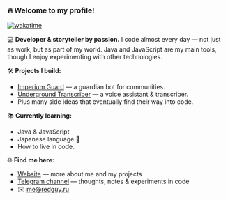### 🔥 Welcome to my profile!

[![wakatime](https://wakatime.com/badge/user/97930e4c-03cd-45ff-8a9e-30329c30be38.svg)](https://wakatime.com/@97930e4c-03cd-45ff-8a9e-30329c30be38)

💻 **Developer & storyteller by passion.**
I code almost every day — not just as work, but as part of my world. Java and JavaScript are my main tools, though I enjoy experimenting with other technologies.

🛠 **Projects I build:**

* [Imperium Guard](https://t.me/imperium_guard_bot) — a guardian bot for communities.
* [Underground Transcriber](https://t.me/PWVoiceBot) — a voice assistant & transcriber.
* Plus many side ideas that eventually find their way into code.

📚 **Currently learning:**

* Java & JavaScript
* Japanese language 🎌
* How to live in code.

🌐 **Find me here:**

* [Website](https://redguy.org) — more about me and my projects
* [Telegram channel](https://t.me/sleeplesscode) — thoughts, notes & experiments in code
* ✉️ [me@redguy.ru](mailto:me@redguy.ru)
